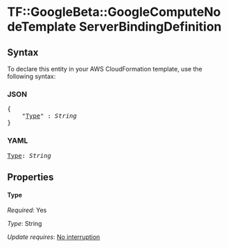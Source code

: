 # TF::GoogleBeta::GoogleComputeNodeTemplate ServerBindingDefinition

## Syntax

To declare this entity in your AWS CloudFormation template, use the following syntax:

### JSON

<pre>
{
    "<a href="#type" title="Type">Type</a>" : <i>String</i>
}
</pre>

### YAML

<pre>
<a href="#type" title="Type">Type</a>: <i>String</i>
</pre>

## Properties

#### Type

_Required_: Yes

_Type_: String

_Update requires_: [No interruption](https://docs.aws.amazon.com/AWSCloudFormation/latest/UserGuide/using-cfn-updating-stacks-update-behaviors.html#update-no-interrupt)

